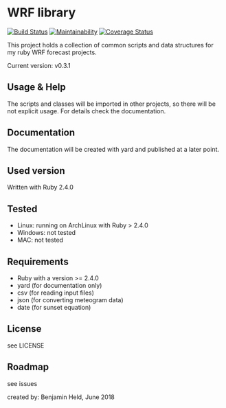 # WRF library
[![Build Status](https://travis-ci.org/SettRaziel/wrf_library.svg?branch=master)](https://travis-ci.org/SettRaziel/wrf_library)
[![Maintainability](https://api.codeclimate.com/v1/badges/8e22d6851e065fddf8a3/maintainability)](https://codeclimate.com/github/SettRaziel/wrf_library/maintainability)
[![Coverage Status](https://coveralls.io/repos/github/SettRaziel/wrf_library/badge.svg?branch=master)](https://coveralls.io/github/SettRaziel/wrf_library?branch=master)

This project holds a collection of common scripts and data structures for my ruby WRF forecast projects.

Current version: v0.3.1

## Usage & Help
The scripts and classes will be imported in other projects, so there will be not explicit usage.
For details check the documentation.

## Documentation
The documentation will be created with yard and published at a later point.

## Used version
Written with Ruby 2.4.0

## Tested
* Linux: running on ArchLinux with Ruby > 2.4.0
* Windows: not tested
* MAC: not tested

## Requirements
* Ruby with a version >= 2.4.0
* yard (for documentation only)
* csv (for reading input files)
* json (for converting meteogram data)
* date (for sunset equation)

## License
see LICENSE

## Roadmap
see issues

created by: Benjamin Held, June 2018
